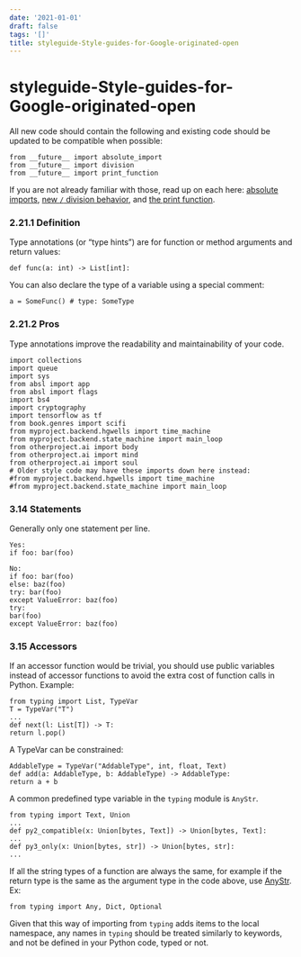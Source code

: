 ```yaml
---
date: '2021-01-01'
draft: false
tags: '[]'
title: styleguide-Style-guides-for-Google-originated-open
---
```


# styleguide-Style-guides-for-Google-originated-open

All new code should contain the following and existing code should be updated to be compatible when possible:
```
from __future__ import absolute_import
from __future__ import division
from __future__ import print_function
```
If you are not already familiar with those, read up on each here: [absolute imports](https://www.python.org/dev/peps/pep-0328/), [new `/` division behavior](https://www.python.org/dev/peps/pep-0238/), and [the print function](https://www.python.org/dev/peps/pep-3105/).
### 2.21.1 Definition
Type annotations (or “type hints”) are for function or method arguments and return values:
```
def func(a: int) -> List[int]:
```
You can also declare the type of a variable using a special comment:
```
a = SomeFunc() # type: SomeType
```
### 2.21.2 Pros
Type annotations improve the readability and maintainability of your code.
```
import collections
import queue
import sys
from absl import app
from absl import flags
import bs4
import cryptography
import tensorflow as tf
from book.genres import scifi
from myproject.backend.hgwells import time_machine
from myproject.backend.state_machine import main_loop
from otherproject.ai import body
from otherproject.ai import mind
from otherproject.ai import soul
# Older style code may have these imports down here instead:
#from myproject.backend.hgwells import time_machine
#from myproject.backend.state_machine import main_loop
```
### 3.14 Statements
Generally only one statement per line.
```
Yes:
if foo: bar(foo)
```
```
No:
if foo: bar(foo)
else: baz(foo)
try: bar(foo)
except ValueError: baz(foo)
try:
bar(foo)
except ValueError: baz(foo)
```
### 3.15 Accessors
If an accessor function would be trivial, you should use public variables instead of accessor functions to avoid the extra cost of function calls in Python.
Example:
```
from typing import List, TypeVar
T = TypeVar("T")
...
def next(l: List[T]) -> T:
return l.pop()
```
A TypeVar can be constrained:
```
AddableType = TypeVar("AddableType", int, float, Text)
def add(a: AddableType, b: AddableType) -> AddableType:
return a + b
```
A common predefined type variable in the `typing` module is `AnyStr`.
```
from typing import Text, Union
...
def py2_compatible(x: Union[bytes, Text]) -> Union[bytes, Text]:
...
def py3_only(x: Union[bytes, str]) -> Union[bytes, str]:
...
```
If all the string types of a function are always the same, for example if the return type is the same as the argument type in the code above, use [AnyStr](http://google.github.io/styleguide/pyguide.html).
Ex:
```
from typing import Any, Dict, Optional
```
Given that this way of importing from `typing` adds items to the local namespace, any names in `typing` should be treated similarly to keywords, and not be defined in your Python code, typed or not.
